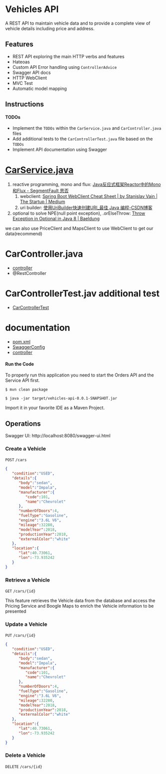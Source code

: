 # Vehicles API

A REST API to maintain vehicle data and to provide a complete
view of vehicle details including price and address.

## Features

- REST API exploring the main HTTP verbs and features
- Hateoas
- Custom API Error handling using `ControllerAdvice`
- Swagger API docs
- HTTP WebClient
- MVC Test
- Automatic model mapping

## Instructions

#### TODOs

- Implement the `TODOs` within the `CarService.java` and `CarController.java`  files
- Add additional tests to the `CarControllerTest.java` file based on the `TODOs`
- Implement API documentation using Swagger

# [CarService.java](./src/main/java/com/udacity/vehicles/service/CarService.java)
1. reactive programming, mono and flux: [Java反应式框架Reactor中的Mono和Flux - SegmentFault 思否](https://segmentfault.com/a/1190000024499748###)
    1. webclient: [Spring Boot WebClient Cheat Sheet | by Stanislav Vain | The Startup | Medium](https://medium.com/swlh/spring-boot-webclient-cheat-sheet-5be26cfa3e)
    2. uri builder: [使用UriBuilder快速创建URI_最佳 Java 编程-CSDN博客](https://blog.csdn.net/dnc8371/article/details/106699735)
2. optional to solve NPE(null point exception), .orElseThrow: [Throw Exception in Optional in Java 8 | Baeldung](https://www.baeldung.com/java-optional-throw-exception)

we can also use PriceClient and MapsClient to use WebClient to get our data(recommend) 

# CarController.java
- [controller](src/main/java/com/udacity/vehicles/api/CarController.java)
- @RestController

# CarControllerTest.jav additional test
- [CarControllerTest](src/test/java/com/udacity/vehicles/api/CarControllerTest.java)

# documentation
- [pom.xml](./pom.xml)
- [SwaggerConfig](src/main/java/com/udacity/vehicles/config/SwaggerConfig.java)
- [controller](src/main/java/com/udacity/vehicles/api/CarController.java)

#### Run the Code

To properly run this application you need to start the Orders API and
the Service API first.


```
$ mvn clean package
```

```
$ java -jar target/vehicles-api-0.0.1-SNAPSHOT.jar
```

Import it in your favorite IDE as a Maven Project.



## Operations

Swagger UI: http://localhost:8080/swagger-ui.html

### Create a Vehicle

`POST` `/cars`
```json
{
   "condition":"USED",
   "details":{
      "body":"sedan",
      "model":"Impala",
      "manufacturer":{
         "code":101,
         "name":"Chevrolet"
      },
      "numberOfDoors":4,
      "fuelType":"Gasoline",
      "engine":"3.6L V6",
      "mileage":32280,
      "modelYear":2018,
      "productionYear":2018,
      "externalColor":"white"
   },
   "location":{
      "lat":40.73061,
      "lon":-73.935242
   }
}
```

### Retrieve a Vehicle

`GET` `/cars/{id}`

This feature retrieves the Vehicle data from the database
and access the Pricing Service and Boogle Maps to enrich 
the Vehicle information to be presented

### Update a Vehicle

`PUT` `/cars/{id}`

```json
{
   "condition":"USED",
   "details":{
      "body":"sedan",
      "model":"Impala",
      "manufacturer":{
         "code":101,
         "name":"Chevrolet"
      },
      "numberOfDoors":4,
      "fuelType":"Gasoline",
      "engine":"3.6L V6",
      "mileage":32280,
      "modelYear":2018,
      "productionYear":2018,
      "externalColor":"white"
   },
   "location":{
      "lat":40.73061,
      "lon":-73.935242
   }
}
```

### Delete a Vehicle

`DELETE` `/cars/{id}`
